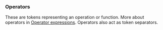 ### Operators

These are tokens representing an operation or function. More about operators in
[Operator expressions](./expr_ops.md). Operators also act as token
separators.
